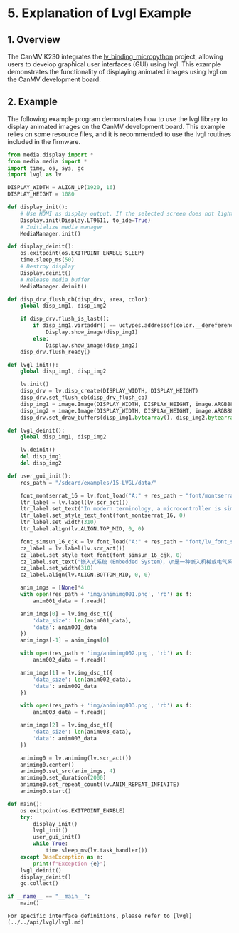 # 5. Explanation of Lvgl Example

## 1. Overview

The CanMV K230 integrates the [lv_binding_micropython](https://github.com/lvgl/lv_binding_micropython) project, allowing users to develop graphical user interfaces (GUI) using lvgl. This example demonstrates the functionality of displaying animated images using lvgl on the CanMV development board.

## 2. Example

The following example program demonstrates how to use the lvgl library to display animated images on the CanMV development board. This example relies on some resource files, and it is recommended to use the lvgl routines included in the firmware.

```python
from media.display import *
from media.media import *
import time, os, sys, gc
import lvgl as lv

DISPLAY_WIDTH = ALIGN_UP(1920, 16)
DISPLAY_HEIGHT = 1080

def display_init():
    # Use HDMI as display output. If the selected screen does not light up, please refer to the K230_CanMV_Display module API manual in the API documentation for configuration
    Display.init(Display.LT9611, to_ide=True)
    # Initialize media manager
    MediaManager.init()

def display_deinit():
    os.exitpoint(os.EXITPOINT_ENABLE_SLEEP)
    time.sleep_ms(50)
    # Destroy display
    Display.deinit()
    # Release media buffer
    MediaManager.deinit()

def disp_drv_flush_cb(disp_drv, area, color):
    global disp_img1, disp_img2

    if disp_drv.flush_is_last():
        if disp_img1.virtaddr() == uctypes.addressof(color.__dereference__()):
            Display.show_image(disp_img1)
        else:
            Display.show_image(disp_img2)
    disp_drv.flush_ready()

def lvgl_init():
    global disp_img1, disp_img2

    lv.init()
    disp_drv = lv.disp_create(DISPLAY_WIDTH, DISPLAY_HEIGHT)
    disp_drv.set_flush_cb(disp_drv_flush_cb)
    disp_img1 = image.Image(DISPLAY_WIDTH, DISPLAY_HEIGHT, image.ARGB8888)
    disp_img2 = image.Image(DISPLAY_WIDTH, DISPLAY_HEIGHT, image.ARGB8888)
    disp_drv.set_draw_buffers(disp_img1.bytearray(), disp_img2.bytearray(), disp_img1.size(), lv.DISP_RENDER_MODE.DIRECT)

def lvgl_deinit():
    global disp_img1, disp_img2

    lv.deinit()
    del disp_img1
    del disp_img2

def user_gui_init():
    res_path = "/sdcard/examples/15-LVGL/data/"

    font_montserrat_16 = lv.font_load("A:" + res_path + "font/montserrat-16.fnt")
    ltr_label = lv.label(lv.scr_act())
    ltr_label.set_text("In modern terminology, a microcontroller is similar to a system on a chip (SoC).")
    ltr_label.set_style_text_font(font_montserrat_16, 0)
    ltr_label.set_width(310)
    ltr_label.align(lv.ALIGN.TOP_MID, 0, 0)

    font_simsun_16_cjk = lv.font_load("A:" + res_path + "font/lv_font_simsun_16_cjk.fnt")
    cz_label = lv.label(lv.scr_act())
    cz_label.set_style_text_font(font_simsun_16_cjk, 0)
    cz_label.set_text("嵌入式系统（Embedded System），\n是一种嵌入机械或电气系统内部、具有专一功能和实时计算性能的计算机系统。")
    cz_label.set_width(310)
    cz_label.align(lv.ALIGN.BOTTOM_MID, 0, 0)

    anim_imgs = [None]*4
    with open(res_path + 'img/animimg001.png', 'rb') as f:
        anim001_data = f.read()

    anim_imgs[0] = lv.img_dsc_t({
        'data_size': len(anim001_data),
        'data': anim001_data
    })
    anim_imgs[-1] = anim_imgs[0]

    with open(res_path + 'img/animimg002.png', 'rb') as f:
        anim002_data = f.read()

    anim_imgs[1] = lv.img_dsc_t({
        'data_size': len(anim002_data),
        'data': anim002_data
    })

    with open(res_path + 'img/animimg003.png', 'rb') as f:
        anim003_data = f.read()

    anim_imgs[2] = lv.img_dsc_t({
        'data_size': len(anim003_data),
        'data': anim003_data
    })

    animimg0 = lv.animimg(lv.scr_act())
    animimg0.center()
    animimg0.set_src(anim_imgs, 4)
    animimg0.set_duration(2000)
    animimg0.set_repeat_count(lv.ANIM_REPEAT_INFINITE)
    animimg0.start()

def main():
    os.exitpoint(os.EXITPOINT_ENABLE)
    try:
        display_init()
        lvgl_init()
        user_gui_init()
        while True:
            time.sleep_ms(lv.task_handler())
    except BaseException as e:
        print(f"Exception {e}")
    lvgl_deinit()
    display_deinit()
    gc.collect()

if __name__ == "__main__":
    main()
```

```{admonition} Tip
For specific interface definitions, please refer to [lvgl](../../api/lvgl/lvgl.md)
```
